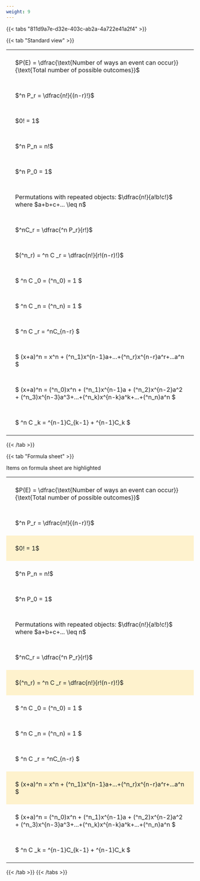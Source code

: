 ```yaml
---
weight: 9
---
```


{{< tabs "811d9a7e-d32e-403c-ab2a-4a722e41a2f4" >}}

{{< tab "Standard view" >}}

<style type="text/css">
#T_2ae62 th.col_heading {
  text-align: left;
  font-size: 1em;
}
#T_2ae62 td {
  text-align: left;
  font-size: 1em;
  padding: 1.5em;
}
</style>
<table id="T_2ae62">
  <thead>
  </thead>
  <tbody>
    <tr>
      <td id="T_2ae62_row0_col0" class="data row0 col0" >$P(E) = \dfrac{\text{Number of ways an event can occur}}{\text{Total number of possible outcomes}}$</td>
    </tr>
    <tr>
      <td id="T_2ae62_row1_col0" class="data row1 col0" >$^n P_r = \dfrac{n!}{(n-r)!}$</td>
    </tr>
    <tr>
      <td id="T_2ae62_row2_col0" class="data row2 col0" >$0! = 1$</td>
    </tr>
    <tr>
      <td id="T_2ae62_row3_col0" class="data row3 col0" >$^n P_n = n!$</td>
    </tr>
    <tr>
      <td id="T_2ae62_row4_col0" class="data row4 col0" >$^n P_0 = 1$</td>
    </tr>
    <tr>
      <td id="T_2ae62_row5_col0" class="data row5 col0" >Permutations with repeated objects: $\dfrac{n!}{a!b!c!}$ where $a+b+c+... \leq n$</td>
    </tr>
    <tr>
      <td id="T_2ae62_row6_col0" class="data row6 col0" >$^nC_r = \dfrac{^n P_r}{r!}$</td>
    </tr>
    <tr>
      <td id="T_2ae62_row7_col0" class="data row7 col0" >$(^n_r) = ^n C _r = \dfrac{n!}{r!(n-r)!}$</td>
    </tr>
    <tr>
      <td id="T_2ae62_row8_col0" class="data row8 col0" >$ ^n C _0 = (^n_0) = 1 $</td>
    </tr>
    <tr>
      <td id="T_2ae62_row9_col0" class="data row9 col0" >$ ^n C _n = (^n_n) = 1 $</td>
    </tr>
    <tr>
      <td id="T_2ae62_row10_col0" class="data row10 col0" >$ ^n C _r = ^nC_{n-r} $</td>
    </tr>
    <tr>
      <td id="T_2ae62_row11_col0" class="data row11 col0" >$ (x+a)^n = x^n + (^n_1)x^{n-1}a+...+(^n_r)x^{n-r}a^r+...a^n    $</td>
    </tr>
    <tr>
      <td id="T_2ae62_row12_col0" class="data row12 col0" >$ (x+a)^n = (^n_0)x^n + (^n_1)x^{n-1}a + (^n_2)x^{n-2}a^2 + (^n_3)x^{n-3}a^3+...+(^n_k)x^{n-k}a^k+...+(^n_n)a^n $</td>
    </tr>
    <tr>
      <td id="T_2ae62_row13_col0" class="data row13 col0" >$ ^n C _k = ^{n-1}C_{k-1} + ^{n-1}C_k $</td>
    </tr>
  </tbody>
</table>
{{< /tab >}}

{{< tab "Formula sheet" >}}

Items on formula sheet are highlighted 
<br>
<style type="text/css">
#T_6e705 th.col_heading {
  text-align: left;
  font-size: 1em;
}
#T_6e705 td {
  text-align: left;
  font-size: 1em;
  padding: 1.5em;
}
#T_6e705_row0_col0, #T_6e705_row1_col0, #T_6e705_row3_col0, #T_6e705_row4_col0, #T_6e705_row5_col0, #T_6e705_row6_col0, #T_6e705_row8_col0, #T_6e705_row9_col0, #T_6e705_row10_col0, #T_6e705_row12_col0, #T_6e705_row13_col0 {
  background-color: rgba(0,0,0,0);
}
#T_6e705_row2_col0, #T_6e705_row7_col0, #T_6e705_row11_col0 {
  background-color: rgba(255,194,10, 0.2);
}
</style>
<table id="T_6e705">
  <thead>
  </thead>
  <tbody>
    <tr>
      <td id="T_6e705_row0_col0" class="data row0 col0" >$P(E) = \dfrac{\text{Number of ways an event can occur}}{\text{Total number of possible outcomes}}$</td>
    </tr>
    <tr>
      <td id="T_6e705_row1_col0" class="data row1 col0" >$^n P_r = \dfrac{n!}{(n-r)!}$</td>
    </tr>
    <tr>
      <td id="T_6e705_row2_col0" class="data row2 col0" >$0! = 1$</td>
    </tr>
    <tr>
      <td id="T_6e705_row3_col0" class="data row3 col0" >$^n P_n = n!$</td>
    </tr>
    <tr>
      <td id="T_6e705_row4_col0" class="data row4 col0" >$^n P_0 = 1$</td>
    </tr>
    <tr>
      <td id="T_6e705_row5_col0" class="data row5 col0" >Permutations with repeated objects: $\dfrac{n!}{a!b!c!}$ where $a+b+c+... \leq n$</td>
    </tr>
    <tr>
      <td id="T_6e705_row6_col0" class="data row6 col0" >$^nC_r = \dfrac{^n P_r}{r!}$</td>
    </tr>
    <tr>
      <td id="T_6e705_row7_col0" class="data row7 col0" >$(^n_r) = ^n C _r = \dfrac{n!}{r!(n-r)!}$</td>
    </tr>
    <tr>
      <td id="T_6e705_row8_col0" class="data row8 col0" >$ ^n C _0 = (^n_0) = 1 $</td>
    </tr>
    <tr>
      <td id="T_6e705_row9_col0" class="data row9 col0" >$ ^n C _n = (^n_n) = 1 $</td>
    </tr>
    <tr>
      <td id="T_6e705_row10_col0" class="data row10 col0" >$ ^n C _r = ^nC_{n-r} $</td>
    </tr>
    <tr>
      <td id="T_6e705_row11_col0" class="data row11 col0" >$ (x+a)^n = x^n + (^n_1)x^{n-1}a+...+(^n_r)x^{n-r}a^r+...a^n    $</td>
    </tr>
    <tr>
      <td id="T_6e705_row12_col0" class="data row12 col0" >$ (x+a)^n = (^n_0)x^n + (^n_1)x^{n-1}a + (^n_2)x^{n-2}a^2 + (^n_3)x^{n-3}a^3+...+(^n_k)x^{n-k}a^k+...+(^n_n)a^n $</td>
    </tr>
    <tr>
      <td id="T_6e705_row13_col0" class="data row13 col0" >$ ^n C _k = ^{n-1}C_{k-1} + ^{n-1}C_k $</td>
    </tr>
  </tbody>
</table>
{{< /tab >}}
{{< /tabs >}}